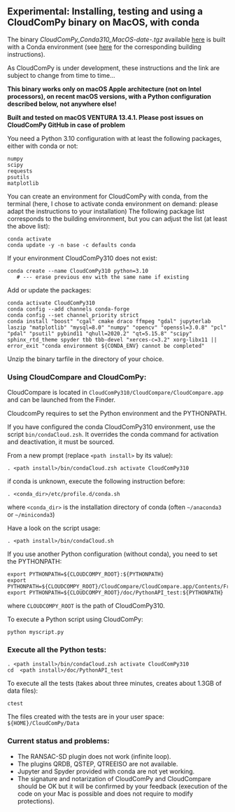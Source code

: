 ## Experimental: Installing, testing and using a CloudComPy binary on MacOS, with conda

The binary *CloudComPy_Conda310_MacOS-date-.tgz* available [here](https://www.simulation.openfields.fr/index.php/download-binaries) is built with a Conda environment
(see [here](BuildLinuxConda.md) for the corresponding building instructions).

As CloudComPy is under development, these instructions and the link are subject to change from time to time...

**This binary works only on macOS Apple architecture (not on Intel processors), on recent macOS versions, 
with a Python configuration described below, not anywhere else!**

**Built and tested on macOS VENTURA 13.4.1. Please post issues on CloudComPy GitHub in case of problem**

You need a Python 3.10 configuration with at least the following packages, either with conda or not:

```
numpy
scipy
requests
psutils
matplotlib
```

You can create an environment for CloudComPy with conda, from the terminal
(here, I chose to activate conda environment on demand: please adapt the instructions to your installation)
The following package list corresponds to the building environment, but you can adjust the list
(at least the above list):

```
conda activate
conda update -y -n base -c defaults conda
```
If your environment CloudComPy310 does not exist:
```
conda create --name CloudComPy310 python=3.10
   # --- erase previous env with the same name if existing
```
Add or update the packages:
```
conda activate CloudComPy310
conda config --add channels conda-forge
conda config --set channel_priority strict
conda install "boost" "cgal" cmake draco ffmpeg "gdal" jupyterlab laszip "matplotlib" "mysql=8.0" "numpy" "opencv" "openssl=3.0.8" "pcl" "pdal" "psutil" pybind11 "qhull=2020.2" "qt=5.15.8" "scipy" sphinx_rtd_theme spyder tbb tbb-devel "xerces-c=3.2" xorg-libx11 || error_exit "conda environment ${CONDA_ENV} cannot be completed"
```

Unzip the binary tarfile in the directory of your choice.

### Using CloudCompare and CloudComPy:

CloudCompare is located in `CloudComPy310/CloudCompare/CloudCompare.app` and can be launched from the Finder.

CloudcomPy requires to set the Python environment and the PYTHONPATH.

If you have configured the conda CloudComPy310 environment, use the script `bin/condaCloud.zsh`.
It overrides the conda command for activation and deactivation, it must be sourced. 

From a new prompt (replace `<path install>` by its value): 

```
. <path install>/bin/condaCloud.zsh activate CloudComPy310
```

if conda is unknown, execute the following instruction before:

```
. <conda_dir>/etc/profile.d/conda.sh
```
where `<conda_dir>` is the installation directory of conda (often `~/anaconda3` or `~/miniconda3`)

Have a look on the script usage:
```
. <path install>/bin/condaCloud.sh
```

If you use another Python configuration (without conda), you need to set the PYTHONPATH:

```
export PYTHONPATH=${CLOUDCOMPY_ROOT}:${PYTHONPATH}
export PYTHONPATH=${CLOUDCOMPY_ROOT}/CloudCompare/CloudCompare.app/Contents/Frameworks:${PYTHONPATH}
export PYTHONPATH=${CLOUDCOMPY_ROOT}/doc/PythonAPI_test:${PYTHONPATH}
```

where `CLOUDCOMPY_ROOT` is the path of CloudComPy310.

To execute a Python script using CloudComPy:

```
python myscript.py
```

### Execute all the Python tests:

```
. <path install>/bin/condaCloud.zsh activate CloudComPy310
cd  <path install>/doc/PythonAPI_test
```

To execute all the tests (takes about three minutes, creates about 1.3GB of data files):

```
ctest
```

The files created with the tests are in your user space: `${HOME}/CloudComPy/Data`

### Current status and problems:

 - The RANSAC-SD plugin does not work (infinite loop).
 - The plugins QRDB, QSTEP, QTREEISO are not available.
 - Jupyter and Spyder provided with conda are not yet working.
 - The signature and notarization of CloudComPy and CloudCompare should be OK but it will be confirmed by your feedback (execution of the code on your Mac is possible and does not require to modify protections).
 